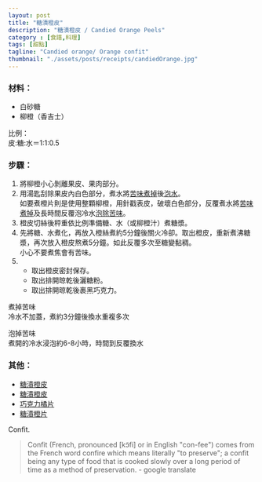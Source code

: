 ```yaml
---
layout: post
title: "糖漬橙皮"
description: "糖漬橙皮 / Candied Orange Peels"
category : [食譜,料理]
tags: [甜點]
tagline: "Candied orange/ Orange confit"
thumbnail: "./assets/posts/receipts/candiedOrange.jpg"
---
```


### 材料：  
- 白砂糖
- 柳橙（香吉士）

比例：  
皮:糖:水＝1:1:0.5

### 步驟： 
1. 將柳橙小心剝離果皮、果肉部分。  
2. 用湯匙刮除果皮內白色部分，煮水將[苦味煮掉](#boil)後[泡水](#soak)。  
如要煮橙片則是使用整顆柳橙，用針戳表皮，破壞白色部分，反覆煮水將[苦味煮掉](#boil)及長時間反覆泡冷水[泡除苦味](#soak)。  
3. 橙皮切絲後秤重依比例準備糖、水（或柳橙汁）煮糖漿。  
4. 先將糖、水煮化，再放入橙絲煮約5分鐘後關火冷卻。取出橙皮，重新煮沸糖漿，再次放入橙皮熬煮5分鐘。如此反覆多次至糖變黏稠。  
小心不要煮焦會有苦味。  
5. * 取出橙皮密封保存。  
   * 取出排開晾乾後灑糖粉。  
   * 取出排開晾乾後裹黑巧克力。  

<a name="boil">煮掉苦味</a>  
冷水不加蓋，煮約3分鐘後換水重複多次

<a name="soak">泡掉苦味</a>  
煮開的冷水浸泡約6-8小時，時間到反覆換水

### 其他：
- [糖漬橙皮](https://icook.tw/recipes/129165)  
- [糖漬橙皮](http://kikichang.pixnet.net/blog/post/28351349-%E7%B3%96%E6%BC%AC%E6%A9%99%E7%9A%AE)  
- [巧克力橘片](http://cynlia.pixnet.net/blog/post/60951442-%5B%E6%84%9B%E7%9A%84%E5%B0%8F%E5%BB%9A%E6%88%BF%5D%E5%A4%A2%E5%B9%BB%E7%B4%9A%E7%94%9C%E9%BB%9E~%E5%B7%A7%E5%85%8B%E5%8A%9B%E6%A9%98%E7%89%87,%E5%BE%88%E7%B0%A1%E5%96%AE)  
- [糖漬橙片](https://icook.tw/recipes/132521)  


Confit.

> Confit (French, pronounced [kɔ̃fi] or in English "con-fee") comes from the French word confire which means literally "to preserve"; a confit being any type of food that is cooked slowly over a long period of time as a method of preservation. - google translate